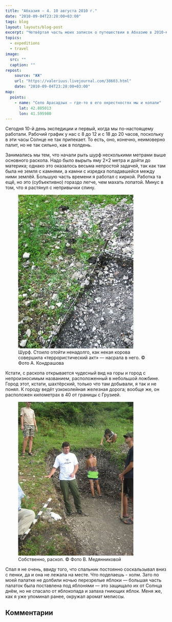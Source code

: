 ```yaml
---
title: "Абхазия — 4. 10 августа 2010 г."
date: "2010-09-04T23:28:00+03:00"
tags: blog
layout: layouts/blog-post
excerpt: "Четвёртая часть моих записок о путешествии в Абхазию в 2010-м году и жизни нашей археологической экспедиции."
topics:
  - expeditions
  - travel
image:
  src: ""
  caption: ""
repost:
    source: "ЖЖ"
    url: "https://valeriuus.livejournal.com/38603.html"
    date: "2010-09-04T23:28:00+03:00"
map:
  points:
    - name: "Село Арасадзых — где-то в его окрестностях мы и копали"
      lat: 42.885013
      lon: 41.595980
---
```


Сегодня 10-й день экспедиции и первый, когда мы по-настоящему работали. Рабочий график у нас с 8 до 12 и с 18 до 20 часов, поскольку в эти часы Солнце не так припекает. То есть, оно, конечно, неимоверно палит, но не так сильно, как в полдень.

Занимались мы тем, что начали рыть шурф несколькими метрами выше основного раскопа. Надо было вырыть яму 2×2 метра и дойти до материка; однако это оказалось весьма непростой задачей, так как там была не земля с камнями, а камни с изредка попадавшейся между ними землёй. Большую часть времени я работал с киркой. Работка та ещё, но это (субъективно) гораздо легче, чем махать лопатой. Минус в том, что я растянул с непривычки спину.

<figure>
  <img src="/assets/images/blog/2010-09-04-abkhazian-diary-01.jpg" alt="Шурф. Стоило отойти ненадолго, как некая корова совершила «террористический акт» — насрала в него. © Фото А. Кондрашова">
  <figcaption>Шурф. Стоило отойти ненадолго, как некая корова совершила «террористический акт» — насрала в него. © Фото А. Кондрашова</figcaption>
</figure>

Кстати, с раскопа открывается чудесный вид на горы и город с непроизносимым названием, расположенный в небольшой ложбине. Город этот, кстати, шахтёрский, только что там добывали, я так и не понял. К городу ведёт узкоколейная железная дорога; вообще же, он расположен километрах в 40 от границы с Грузией.

<figure>
  <img src="/assets/images/blog/2010-09-04-abkhazian-diary-02.jpg" alt="Собственно, раскоп. © Фото В. Медянниковой">
  <figcaption>Собственно, раскоп. © Фото В. Медянниковой</figcaption>
</figure>


Спал я не очень, ввиду того, что спальник постоянно соскальзывал вниз с пенки, да и она не лежала на месте. Что поделаешь - холм. Зато по моей палатке не долбили ночью перезрелые яблоки — большая часть палаток была поставлена под яблонями — это защищало их от Солнца днём, но не спасало от яблокопада и запаха гниющих яблок. Меня же, как я уже упоминал ранее, окружал аромат мелиссы.

## Комментарии

<div data-lj-comment-embed="valeriuus--38603--22987" data-domain="valeriuus.livejournal.com" data-journal="valeriuus" data-post-id="38603" data-comment-id="22987" ></div> <script async src="https://l-stat.livejournal.net/js/??sdk.js?v=2"></script> 
